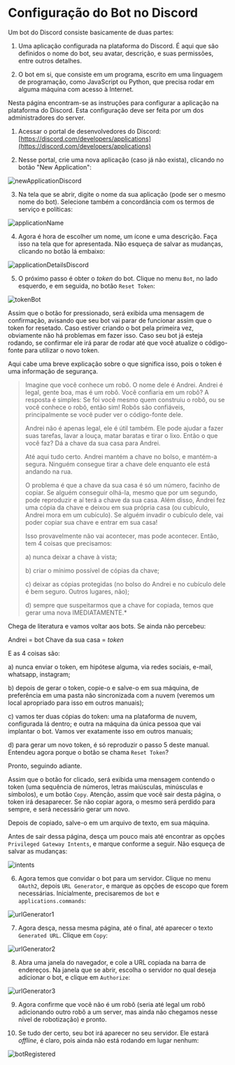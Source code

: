 # Configuração do Bot no Discord

Um bot do Discord consiste basicamente de duas partes:

1. Uma aplicação configurada na plataforma do Discord. É aqui que são definidos o nome do bot, seu avatar, descrição, e suas permissões, entre outros detalhes.

2. O bot em si, que consiste em um programa, escrito em uma linguagem de programação, como JavaScript ou Python, que precisa rodar em alguma máquina com acesso à Internet.

Nesta página encontram-se as instruções para configurar a aplicação na plataforma do Discord. Esta configuração deve ser feita por um dos administradores do server.

1. Acessar o portal de desenvolvedores do Discord: [https://discord.com/developers/applications](https://discord.com/developers/applications)

2. Nesse portal, crie uma nova aplicação (caso já não exista), clicando no botão "New Application":

![newApplicationDiscord](./imagens/newApplicationDiscord.png "Criando nova aplicação no Discord")

3. Na tela que se abrir, digite o nome da sua aplicação (pode ser o mesmo nome do bot). Selecione também a concordância com os termos de serviço e políticas:

![applicationName](./imagens/applicationName.png "Nome da aplicação")

4. Agora é hora de escolher um nome, um ícone e uma descrição. Faça isso na tela que for apresentada. Não esqueça de salvar as mudanças, clicando no botão lá embaixo:

![applicationDetailsDiscord](./imagens/applicationDetailsDiscord.png "Detalhes da aplicação")

5. O próximo passo é obter o _token_ do bot. Clique no menu `Bot`, no lado esquerdo, e em seguida, no botão `Reset Token`:

![tokenBot](./imagens/tokenBot.png "Obtendo o token do bot")

Assim que o botão for pressionado, será exibida uma mensagem de confirmação, avisando que seu bot vai parar de funcionar assim que o token for resetado. Caso estiver criando o bot pela primeira vez, obviamente não há problemas em fazer isso. Caso seu bot já esteja rodando, se confirmar ele irá parar de rodar até que você atualize o código-fonte para utilizar o novo token.

Aqui cabe uma breve explicação sobre o que significa isso, pois o token é uma informação de segurança.

> Imagine que você conhece um robô. O nome dele é Andrei. Andrei é legal, gente boa, mas é um robô. Você confiaria em um robô? A resposta é simples: Se foi você mesmo quem construiu o robô, ou se você conhece o robô, então sim! Robôs são confiáveis, principalmente se você puder ver o código-fonte dele.
> 
> Andrei não é apenas legal, ele é útil também. Ele pode ajudar a fazer suas tarefas, lavar a louça, matar baratas e tirar o lixo. Então o que você faz? Dá a chave da sua casa para Andrei.
> 
> Até aqui tudo certo. Andrei mantém a chave no bolso, e mantém-a segura. Ninguém consegue tirar a chave dele enquanto ele está andando na rua.
> 
> O problema é que a chave da sua casa é só um número, facinho de copiar. Se alguém conseguir olhá-la, mesmo que por um segundo, pode reproduzir e aí terá a chave da sua casa. Além disso, Andrei fez uma cópia da chave e deixou em sua própria casa (ou cubículo, Andrei mora em um cubículo). Se alguém invadir o cubículo dele, vai poder copiar sua chave e entrar em sua casa!
> 
> Isso provavelmente não vai acontecer, mas pode acontecer. Então, tem 4 coisas que precisamos: 
> 
> a) nunca deixar a chave à vista;
> 
> b) criar o mínimo possível de cópias da chave;
> 
> c) deixar as cópias protegidas (no bolso do Andrei e no cubículo dele é bem seguro. Outros lugares, não);
> 
> d) sempre que suspeitarmos que a chave for copiada, temos que gerar uma nova IMEDIATAMENTE.*

Chega de literatura e vamos voltar aos bots. Se ainda não percebeu:

Andrei = bot
Chave da sua casa = _token_

E as 4 coisas são:

a) nunca enviar o token, em hipótese alguma, via redes sociais, e-mail, whatsapp, instagram;

b) depois de gerar o token, copie-o e salve-o em sua máquina, de preferência em uma pasta não sincronizada com a nuvem (veremos um local apropriado para isso em outros manuais);

c) vamos ter duas cópias do token: uma na plataforma de nuvem, configurada lá dentro; e outra na máquina da única pessoa que vai implantar o bot. Vamos ver exatamente isso em outros manuais;

d) para gerar um novo token, é só reproduzir o passo 5 deste manual. Entendeu agora porque o botão se chama `Reset Token`?

Pronto, seguindo adiante.

Assim que o botão for clicado, será exibida uma mensagem contendo o token (uma sequência de números, letras maiúsculas, minúsculas e símbolos), e um botão `Copy`. Atenção, assim que você sair desta página, o token irá desaparecer. Se não copiar agora, o mesmo será perdido para sempre, e será necessário gerar um novo.

Depois de copiado, salve-o em um arquivo de texto, em sua máquina.

Antes de sair dessa página, desça um pouco mais até encontrar as opções `Privileged Gateway Intents`, e marque conforme a seguir. Não esqueça de salvar as mudanças:

![intents](./imagens/intents.png "Privilégios do bot")


6. Agora temos que convidar o bot para um servidor. Clique no menu `OAuth2`, depois `URL Generator`, e marque as opções de escopo que forem necessárias. Inicialmente, precisaremos de `bot` e `applications.commands`:

![urlGenerator1](./imagens/urlGenerator1.png "Primeiro passo do convite")

7. Agora desça, nessa mesma página, até o final, até aparecer o texto `Generated URL`. Clique em `Copy`:

![urlGenerator2](./imagens/urlGenerator2.png "Segundo passo do convite")

8. Abra uma janela do navegador, e cole a URL copiada na barra de endereços. Na janela que se abrir, escolha o servidor no qual deseja adicionar o bot, e clique em `Authorize`:

![urlGenerator3](./imagens/urlGenerator3.png "Terceiro passo do convite")

9. Agora confirme que você não é um robô (seria até legal um robô adicionando outro robô a um server, mas ainda não chegamos nesse nível de robotização) e pronto.

10. Se tudo der certo, seu bot irá aparecer no seu servidor. Ele estará _offline_, é claro, pois ainda não está rodando em lugar nenhum:

![botRegistered](./imagens/botRegistered.png "Bot no servidor")
